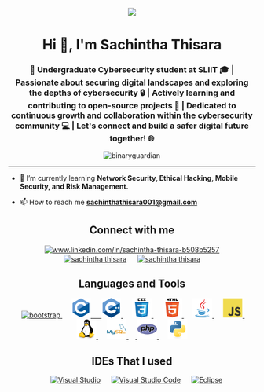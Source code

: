 <p align="center"><img src = "https://assets-global.website-files.com/636e894daa9e99940a604aef/655fefa87782bc0d63943ecb_HTX%20and%20HECO%20Chain%20Hacked%20(1).webp" width="200" hight="90"></p>
<h1 align="center">Hi 👋, I'm Sachintha Thisara</h1>
<h3 align="center">👋 Undergraduate Cybersecurity student at SLIIT 🎓 | Passionate about securing digital landscapes and exploring the depths of cybersecurity 🔒 | Actively learning and contributing to open-source projects 🚀 | Dedicated to continuous growth and collaboration within the cybersecurity community 💻 | Let's connect and build a safer digital future together! 🌐</h3>


<p align="center"> <img src="https://komarev.com/ghpvc/?username=binaryguardian&label=Profile%20views&color=0e75b6&style=flat" alt="binaryguardian" /> </p>

---

- 🌱 I’m currently learning **Network Security, Ethical Hacking, Mobile Security, and Risk Management.**

- 📫 How to reach me **sachinthathisara001@gmail.com**

<h2 align="center">Connect with me</h2>



<p align="center">
  &emsp;
<a href="https://linkedin.com/in/www.linkedin.com/in/sachintha-thisara-b508b5257" target="blank"><img align="center" src="https://raw.githubusercontent.com/rahuldkjain/github-profile-readme-generator/master/src/images/icons/Social/linked-in-alt.svg" alt="www.linkedin.com/in/sachintha-thisara-b508b5257" height="30" width="40" /></a>
  &emsp;
<a href="https://fb.com/sachintha thisara" target="blank"><img align="center" src="https://raw.githubusercontent.com/rahuldkjain/github-profile-readme-generator/master/src/images/icons/Social/facebook.svg" alt="sachintha thisara" height="30" width="40" /></a>
  &emsp;
<a href="https://instagram.com/sachintha thisara" target="blank"><img align="center" src="https://raw.githubusercontent.com/rahuldkjain/github-profile-readme-generator/master/src/images/icons/Social/instagram.svg" alt="sachintha thisara" height="30" width="40" /></a>
</p>


<h2 align="center">Languages and Tools</h2>

<p align="center"> 
 &emsp;
  <a href="https://getbootstrap.com" target="_blank" rel="noreferrer"> <img src="https://raw.githubusercontent.com/Scar1109/skill-icons/59059d9d1a2c092696dc66e00931cc1181a4ce1f/icons/Bootstrap.svg" alt="bootstrap" width="40" height="40"/> </a>
 &emsp;
  <a href="https://www.cprogramming.com/" target="_blank" rel="noreferrer"> <img src="https://raw.githubusercontent.com/devicons/devicon/master/icons/c/c-original.svg" alt="c" width="40" height="40"/> 
 &emsp;
  </a> <a href="https://www.w3schools.com/cpp/" target="_blank" rel="noreferrer"> <img src="https://raw.githubusercontent.com/devicons/devicon/master/icons/cplusplus/cplusplus-original.svg" alt="cplusplus" width="40" height="40"/> </a>
 &emsp;
  <a href="https://www.w3schools.com/css/" target="_blank" rel="noreferrer"> <img src="https://raw.githubusercontent.com/devicons/devicon/master/icons/css3/css3-original-wordmark.svg" alt="css3" width="40" height="40"/> </a> 
 &emsp;
  <a href="https://www.w3.org/html/" target="_blank" rel="noreferrer"> <img src="https://raw.githubusercontent.com/devicons/devicon/master/icons/html5/html5-original-wordmark.svg" alt="html5" width="40" height="40"/> </a>
 &emsp;
  <a href="https://www.java.com" target="_blank" rel="noreferrer"> <img src="https://raw.githubusercontent.com/devicons/devicon/master/icons/java/java-original.svg" alt="java" width="40" height="40"/> </a> 
 &emsp;
  <a href="https://developer.mozilla.org/en-US/docs/Web/JavaScript" target="_blank" rel="noreferrer"> <img src="https://raw.githubusercontent.com/devicons/devicon/master/icons/javascript/javascript-original.svg" alt="javascript" width="40" height="40"/> </a> 
 &emsp;
  <a href="https://www.linux.org/" target="_blank" rel="noreferrer"> <img src="https://raw.githubusercontent.com/devicons/devicon/master/icons/linux/linux-original.svg" alt="linux" width="40" height="40"/> </a>  &emsp;
  <a href="https://www.mysql.com/" target="_blank" rel="noreferrer"> <img src="https://raw.githubusercontent.com/devicons/devicon/master/icons/mysql/mysql-original-wordmark.svg" alt="mysql" width="40" height="40"/> </a> 
 &emsp;<a href="https://www.php.net" target="_blank" rel="noreferrer"> <img src="https://raw.githubusercontent.com/devicons/devicon/master/icons/php/php-original.svg" alt="php" width="40" height="40"/> </a> 
   &emsp;
  <a href="https://www.python.org" target="_blank" rel="noreferrer"> <img src="https://raw.githubusercontent.com/devicons/devicon/master/icons/python/python-original.svg" alt="python" width="40" height="40"/> </a> </p>



 <h2 align="center">IDEs That I used</h2>



<p align="center">
  &emsp;
  <a href="#"><img alt="Visual Studio" src="https://raw.githubusercontent.com/Scar1109/skill-icons/59059d9d1a2c092696dc66e00931cc1181a4ce1f/icons/VisualStudio-Light.svg" width="40" hight="40"></a>
  &emsp;
    <a href="#"><img alt="Visual Studio Code" src="https://raw.githubusercontent.com/Scar1109/skill-icons/59059d9d1a2c092696dc66e00931cc1181a4ce1f/icons/VSCode-Light.svg" width="40" hight="40"></a>
  &emsp;
    <a href="#"><img alt="Eclipse" src="https://raw.githubusercontent.com/Scar1109/skill-icons/59059d9d1a2c092696dc66e00931cc1181a4ce1f/icons/Eclipse-Light.svg" width="40" hight="40"/></a>
</p>
